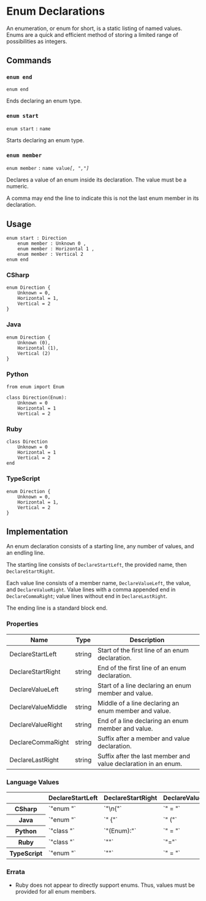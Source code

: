# Enum Declarations

An enumeration, or enum for short, is a static listing of named values.
Enums are a quick and efficient method of storing a limited range of possibilities as integers.


## Commands

### `enum end`

`enum end`

Ends declaring an enum type.

### `enum start`

`enum start` `:` `name`

Starts declaring an enum type.

### `enum member`

`enum member` `:` `name value`*`[, ","]`*

Declares a value of an enum inside its declaration. The value must be a numeric.

A comma may end the line to indicate this is not the last enum member in its declaration. 


## Usage

```
enum start : Direction
    enum member : Unknown 0 ,
    enum member : Horizontal 1 ,
    enum member : Vertical 2
enum end
```

### CSharp

```
enum Direction {
    Unknown = 0,
    Horizontal = 1,
    Vertical = 2
}
```

### Java

```
enum Direction {
    Unknown (0),
    Horizontal (1),
    Vertical (2)
}
```

### Python

```
from enum import Enum

class Direction(Enum):
    Unknown = 0
    Horizontal = 1
    Vertical = 2
```

### Ruby

```
class Direction
    Unknown = 0
    Horizontal = 1
    Vertical = 2
end
```

### TypeScript

```
enum Direction {
    Unknown = 0,
    Horizontal = 1,
    Vertical = 2
}
```

## Implementation

An enum declaration consists of a starting line, any number of values, and an endling line.

The starting line consists of `DeclareStartLeft`, the provided name, then `DeclareStartRight`.

Each value line consists of a member name, `DeclareValueLeft`, the value, and `DeclareValueRight`.
Value lines with a comma appended end in `DeclareCommaRight`; value lines without end in `DeclareLastRight`.

The ending line is a standard block end.

### Properties

<table>
    <thead>
        <th>Name</th>
        <th>Type</th>
        <th>Description</th>
    </thead>
    <tbody>
        <tr>
            <td>DeclareStartLeft</td>
            <td>string</td>
            <td>Start of the first line of an enum declaration.</td>
        </tr>
        <tr>
            <td>DeclareStartRight</td>
            <td>string</td>
            <td>End of the first line of an enum declaration.</td>
        </tr>
        <tr>
            <td>DeclareValueLeft</td>
            <td>string</td>
            <td>Start of a line declaring an enum member and value.</td>
        </tr>
        <tr>
            <td>DeclareValueMiddle</td>
            <td>string</td>
            <td>Middle of a line declaring an enum member and value.</td>
        </tr>
        <tr>
            <td>DeclareValueRight</td>
            <td>string</td>
            <td>End of a line declaring an enum member and value.</td>
        </tr>
        <tr>
            <td>DeclareCommaRight</td>
            <td>string</td>
            <td>Suffix after a member and value declaration.</td>
        </tr>
        <tr>
            <td>DeclareLastRight</td>
            <td>string</td>
            <td>Suffix after the last member and value declaration in an enum.</td>
        </tr>
    </tbody>
</table>

### Language Values

<table>
    <thead>
        <th></th>
        <th>DeclareStartLeft</th>
        <th>DeclareStartRight</th>
        <th>DeclareValueLeft</th>
        <th>DeclareValueRight</th>
        <th>DeclareCommaRight</th>
        <th>DeclareLastRight</th>
    </thead>
    <tbody>
        <tr>
            <th>CSharp</th>
            <td>`"enum "`</td>
            <td>`"\n{"`</td>
            <td>`" = "`</td>
            <td>`""`</td>
            <td>`","`</td>
            <td>`""`</td>
        </tr>
        <tr>
            <th>Java</th>
            <td>`"enum "`</td>
            <td>`" {"`</td>
            <td>`" ("`</td>
            <td>`")"`</td>
            <td>`","`</td>
            <td>`""`</td>
        </tr>
        <tr>
            <th>Python</th>
            <td>`"class "`</td>
            <td>`"(Enum):"`</td>
            <td>`" = "`</td>
            <td>`""`</td>
            <td>`""`</td>
            <td>`""`</td>
        </tr>
        <tr>
            <th>Ruby</th>
            <td>`"class "`</td>
            <td>`""`</td>
            <td>`"="`</td>
            <td>`""`</td>
            <td>`""`</td>
            <td>`""`</td>
        </tr>
        <tr>
            <th>TypeScript</th>
            <td>`"enum "`</td>
            <td>`""`</td>
            <td>`" = "`</td>
            <td>`""`</td>
            <td>`","`</td>
            <td>`""`</td>
        </tr>
    <tbody>
</table>

### Errata

* Ruby does not appear to directly support enums. Thus, values must be provided for all enum members.
